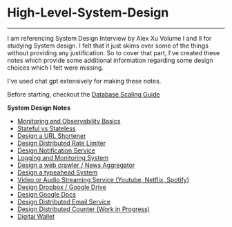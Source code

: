 # High-Level-System-Design
---

I am referencing System Design Interview by Alex Xu Volume I and II for studying System design.
I felt that it just skims over some of the things without providing any justification. So to cover that part, I've created these notes 
which provide some additional information regarding some design choices which I felt were missing.

I've used chat gpt extensively for making these notes.

Before starting, checkout the [Database Scaling Guide](database/)

**System Design Notes**
* [Monitoring and Observability Basics](monitoring_observability_basics/)
* [Stateful vs Stateless](Stateful_VS_Stateless/)
* [Design a URL Shortener](short_url/)
* [Design Distributed Rate Limiter](Rate_Limiter/)
* [Design Notification Service](Notification_Service/)
* [Logging and Monitoring System](logging_and_monitoring/)
* [Design a web crawler / News Aggregator](web_crawler/)
* [Design a typeahead System](typeahead_system/)
* [Video or Audio Streaming Service (Youtube, Netflix, Spotify)](youtube/)
* [Design Dropbox / Google Drive](dropbox/)
* [Design Google Docs](google_docs/)
* [Design Distributed Email Service](email_service/)
* [Design Distributed Counter (Work in Progress)](distributed_counter/)
* [Digital Wallet](wallet/)